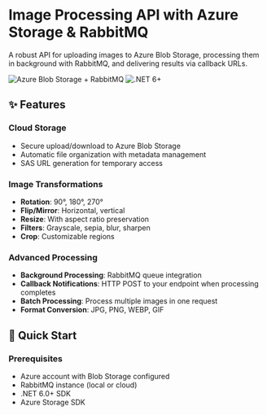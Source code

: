 # Image Processing API with Azure Storage & RabbitMQ

A robust API for uploading images to Azure Blob Storage, processing them in background with RabbitMQ, and delivering results via callback URLs.

![Azure Blob Storage + RabbitMQ](https://img.shields.io/badge/Azure%20Blob-RabbitMQ-purple) 
![.NET 6+](https://img.shields.io/badge/.NET-6+-blueviolet)

## ✨ Features

### Cloud Storage
- Secure upload/download to Azure Blob Storage
- Automatic file organization with metadata management
- SAS URL generation for temporary access

### Image Transformations
- **Rotation**: 90°, 180°, 270°
- **Flip/Mirror**: Horizontal, vertical
- **Resize**: With aspect ratio preservation
- **Filters**: Grayscale, sepia, blur, sharpen
- **Crop**: Customizable regions

### Advanced Processing
- **Background Processing**: RabbitMQ queue integration
- **Callback Notifications**: HTTP POST to your endpoint when processing completes
- **Batch Processing**: Process multiple images in one request
- **Format Conversion**: JPG, PNG, WEBP, GIF

## 🚀 Quick Start

### Prerequisites
- Azure account with Blob Storage configured
- RabbitMQ instance (local or cloud)
- .NET 6.0+ SDK
- Azure Storage SDK
